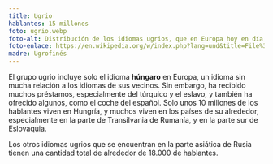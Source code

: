 ```yaml
---
title: Ugrio
hablantes: 15 millones
foto: ugrio.webp
foto-alt: Distribución de los idiomas ugrios, que en Europa hoy en día consisten solo del húngaro. El húngaro se habla principalmente en Hungría (92.3% de sus hablantes), pero también más allá de su frontera en el sur de Eslovaquia (10.7%), el oeste y centro de Rumanía (6.6%) - el país con el número segundo más alto de hablantes, y el norte de Serbia (3.5%)
foto-enlace: https://en.wikipedia.org/w/index.php?lang=und&title=File%3ADist_of_hu_lang_europe.svg
madre: Ugrofinés
---
```


El grupo ugrio incluye solo el idioma **húngaro** en Europa, un idioma sin mucha relación a los idiomas de sus vecinos. Sin embargo, ha recibido muchos préstamos, especialmente del túrquico y el eslavo, y también ha ofrecido algunos, como el coche del español. Solo unos 10 millones de los hablantes viven en Hungría, y muchos viven en los países de su alrededor, especialmente en la parte de Transilvania de Rumanía, y en la parte sur de Eslovaquia.

Los otros idiomas ugrios que se encuentran en la parte asiática de Rusia tienen una cantidad total de alrededor de 18.000 de hablantes.